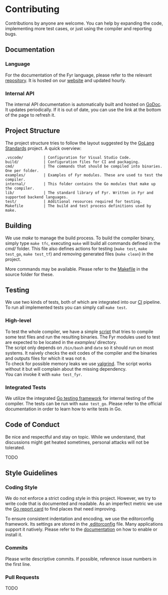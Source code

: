# Contributing

Contributions by anyone are welcome.
You can help by expanding the code, implementing more test cases, or just using the compiler and reporting bugs.

## Documentation

### Language

For the documentation of the Fyr language, please refer to the relevant [repository](https://github.com/vs-ude/fyr-www).
It is hosted on our [website](http://fyr.vs.uni-due.de) and updated hourly.

### Internal API

The internal API documentation is automatically built and hosted on [GoDoc](https://godoc.org/github.com/vs-ude/tinyfyr).
It updates periodically.
If it is out of date, you can use the link at the bottom of the page to refresh it.


## Project Structure

The project structure tries to follow the layout suggested by the [GoLang Standards](https://github.com/golang-standards/project-layout) project.
A quick overview:

```
.vscode/         | Configuration for Visual Studio Code.
build/           | Configuration files for CI and packaging.
cmd/             | The commands that should be compiled into binaries. One per folder.
examples/        | Examples of Fyr modules. These are used to test the compiler.
internal/        | This folder contains the Go modules that make up the compiler.
lib/             | The standard library of Fyr. Written in Fyr and supported backend languages.
test/            | Additional resources required for testing.
Makefile         | The build and test process definitions used by make.
```


## Building

We use _make_ to manage the build process.
To build the compiler binary, simply type `make tfc`, executing `make` will build all commands defined in the _cmd/_ folder.
This file also defines actions for testing (`make test`, `make test_go`, `make test_tf`) and removing generated files (`make clean`) in the project.

More commands may be available.
Please refer to the [Makefile](./Makefile) in the source folder for these.


## Testing

We use two kinds of tests, both of which are integrated into our [CI](https://travis-ci.org/vs-ude/fyrlang) pipeline.
To run all implemented tests you can simply call `make test`.

### High-level

To test the whole compiler, we have a simple [script](./test/fyr_code_tests.sh) that tries to compile some test files and run the resulting binaries.
The Fyr modules used to test are expected to be located in the _examples/_ directory.  
The script only depends on `/bin/bash` and `date` so it should run on most systems.
It naively checks the exit codes of the compiler and the binaries and outputs files for which it was not `0`.  
To check for possible memory leaks we use [valgrind](http://valgrind.org/).
The script works without it but will complain about the missing dependency.  
You can invoke it with `make test_fyr`.

### Integrated Tests

We utilize the integrated [Go testing framework](https://golang.org/pkg/testing/) for internal testing of the compiler.
The tests can be run with `make test_go`.
Please refer to the official documentation in order to learn how to write tests in Go.


## Code of Conduct

Be nice and respectful and stay on topic.
While we understand, that discussions might get heated sometimes, personal attacks will not be tolerated.

TODO


## Style Guidelines

### Coding Style

We do not enforce a strict coding style in this project.
However, we try to write code that is documented and readable.
As an imperfect metric we use the [Go report card](https://goreportcard.com/report/github.com/vs-ude/fyrlang) to find places that need improving.

To ensure consistent indentation and encoding, we use the editorconfig framework. Its settings are stored in the [.editorconfig](./.editorconfig) file.
Many applications support it natively. Please refer to the [documentation](https://editorconfig.org/#download) on how to enable or install it.

### Commits

Please write descriptive commits.
If possible, reference issue numbers in the first line.

### Pull Requests

TODO
